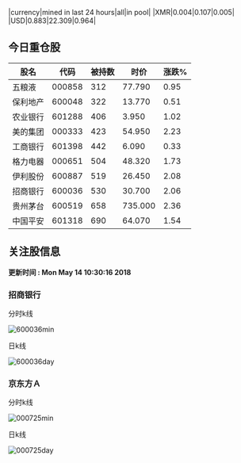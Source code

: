 |currency|mined in last 24 hours|all|in pool|
|XMR|0.004|0.107|0.005|
|USD|0.883|22.309|0.964|

## 今日重仓股 

|股名|代码|被持数|时价|涨跌%|
|---|---|---|---|---|
|五粮液|000858|312|77.790|0.95|
|保利地产|600048|322|13.770|0.51|
|农业银行|601288|406|3.950|1.02|
|美的集团|000333|423|54.950|2.23|
|工商银行|601398|442|6.090|0.33|
|格力电器|000651|504|48.320|1.73|
|伊利股份|600887|519|26.450|2.08|
|招商银行|600036|530|30.700|2.06|
|贵州茅台|600519|658|735.000|2.36|
|中国平安|601318|690|64.070|1.54|

## 关注股信息
**更新时间 : Mon May 14 10:30:16 2018**
### 招商银行 
分时k线

![600036min](http://image.sinajs.cn/newchart/min/n/sh600036.gif)

日k线

![600036day](http://image.sinajs.cn/newchart/daily/n/sh600036.gif)

### 京东方Ａ 
分时k线

![000725min](http://image.sinajs.cn/newchart/min/n/sz000725.gif)

日k线

![000725day](http://image.sinajs.cn/newchart/daily/n/sz000725.gif)
